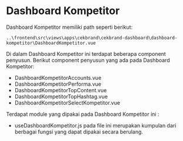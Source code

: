 # Dashboard Kompetitor 

Dashboard Kompetitor memiliki path seperti berikut:

```
..\frontend\src\views\apps\cekbrand\cekbrand-dashboard\dashboard-kompetitor\DashboardKompetitor.vue
```

Di dalam Dashboard Kompetitor ini terdapat beberapa component penyusun. Berikut component penyusun yang ada pada Dashboard Kompetitor:
- DashboardKompetitorAccounts.vue
- DashboardKompetitorPerforma.vue
- DashboardKompetitorTopContent.vue
- DashboardKompetitorTopHashtag.vue
- DashboardKompetitorSelectKompetitor.vue

Terdapat module yang dipakai pada Dashboard Kompetitor ini :
- useDashboardKompetitor.js pada file ini merupakan kumpulan dari berbagai fungsi yang dapat dipakai secara berulang.